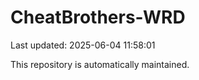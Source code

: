 # CheatBrothers-WRD

Last updated: 2025-06-04 11:58:01

This repository is automatically maintained.
